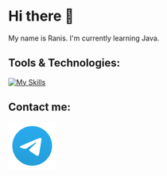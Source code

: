 # Hi there 👋
My name is Ranis. I'm currently learning Java.

## Tools & Technologies:

[![My Skills](https://skillicons.dev/icons?i=java,postgresql,spring,git,github,docker,maven,idea)](https://skillicons.dev)

## Contact me:
[![Telegram](https://raw.githubusercontent.com/galievranis/galievranis/4ca7f73b64454669572aaf7df489e2846905d83a/icons/telegram.svg)](https://t.me/galievranis)
